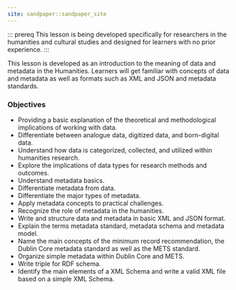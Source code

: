 ```yaml
---
site: sandpaper::sandpaper_site
---
```

   
::: prereq
This lesson is being developed specifically for researchers in the humanities and cultural studies and designed for learners with no prior experience.
:::  

This lesson is developed as an introduction to the meaning of data and metadata in the Humanities. Learners will get familiar with concepts of data and metadata as well as formats such as XML and JSON and metadata standards.

### Objectives

- Providing a basic explanation of the theoretical and methodological implications of working with data.
- Differentiate between analogue data, digitized data, and born-digital data.
- Understand how data is categorized, collected, and utilized within humanities research.
- Explore the implications of data types for research methods and outcomes.
- Understand metadata basics.
- Differentiate metadata from data.
- Differentiate the major types of metadata.
- Apply metadata concepts to practical challenges.
- Recognize the role of metadata in the humanities.
- Write and structure data and metadata in basic XML and JSON format.
- Explain the terms metadata standard, metadata schema and metadata model.
- Name the main concepts of the minimum record recommendation, the Dublin Core metadata standard as well as the METS standard.
- Organize simple metadata within Dublin Core and METS.
- Write triple for RDF schema.
- Identify the main elements of a XML Schema and write a valid XML file based on a simple XML Schema. 
  
    




